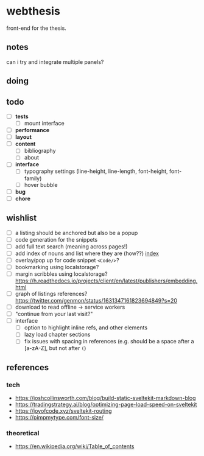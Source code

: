 # webthesis

front-end for the thesis.

## notes

can i try and integrate multiple panels?

## doing

## todo

- [ ] **tests**
  - [ ] mount interface
- [ ] **performance**
- [ ] **layout**
- [ ] **content**
  - [ ] bibliography
  - [ ] about
- [ ] **interface**
  - [ ] typography settings (line-height, line-length, font-height, font-family)
  - [ ] hover bubble
- [ ] **bug**
- [ ] **chore**

## wishlist

- [ ] a listing should be anchored but also be a popup
- [ ] code generation for the snippets
- [ ] add full text search (meaning across pages!)
- [ ] add index of nouns and list where they are (how??) [index](https://en.wikipedia.org/wiki/Index_(publishing))
- [ ] overlay/pop up for code snippet `<Code/>`?
- [ ] bookmarking using localstorage?
- [ ] margin scribbles using localstorage? <https://h.readthedocs.io/projects/client/en/latest/publishers/embedding.html>
- [ ] graph of listings references? <https://twitter.com/genmon/status/1631347161823694849?s=20>
- [ ] download to read offline -> service workers
- [ ] "continue from your last visit?"
- [ ] interface
  - [ ] option to highlight inline refs, and other elements
  - [ ] lazy load chapter sections
  - [ ] fix issues with spacing in references (e.g. should be a space after a [a-zA-Z], but not after `(`)

## references

### tech

- <https://joshcollinsworth.com/blog/build-static-sveltekit-markdown-blog>
- <https://tradingstrategy.ai/blog/optimizing-page-load-speed-on-sveltekit>
- <https://joyofcode.xyz/sveltekit-routing>
- <https://pimpmytype.com/font-size/>

### theoretical

- <https://en.wikipedia.org/wiki/Table_of_contents>
